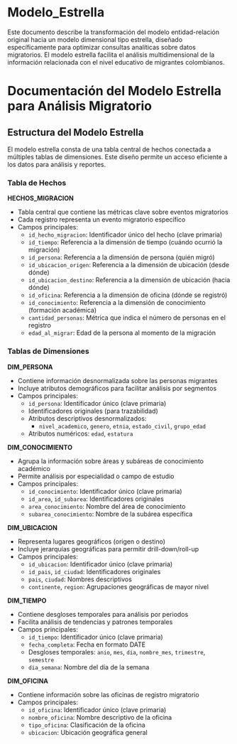 # Modelo_Estrella
Este documento describe la transformación del modelo entidad-relación original hacia un modelo dimensional tipo estrella, diseñado específicamente para optimizar consultas analíticas sobre datos migratorios. El modelo estrella facilita el análisis multidimensional de la información relacionada con el nivel educativo de migrantes colombianos.
# Documentación del Modelo Estrella para Análisis Migratorio

## Estructura del Modelo Estrella

El modelo estrella consta de una tabla central de hechos conectada a múltiples tablas de dimensiones. Este diseño permite un acceso eficiente a los datos para análisis y reportes.

### Tabla de Hechos

**HECHOS_MIGRACION**
- Tabla central que contiene las métricas clave sobre eventos migratorios
- Cada registro representa un evento migratorio específico
- Campos principales:
  - `id_hecho_migracion`: Identificador único del hecho (clave primaria)
  - `id_tiempo`: Referencia a la dimensión de tiempo (cuándo ocurrió la migración)
  - `id_persona`: Referencia a la dimensión de persona (quién migró)
  - `id_ubicacion_origen`: Referencia a la dimensión de ubicación (desde dónde)
  - `id_ubicacion_destino`: Referencia a la dimensión de ubicación (hacia dónde)
  - `id_oficina`: Referencia a la dimensión de oficina (dónde se registró)
  - `id_conocimiento`: Referencia a la dimensión de conocimiento (formación académica)
  - `cantidad_personas`: Métrica que indica el número de personas en el registro
  - `edad_al_migrar`: Edad de la persona al momento de la migración

### Tablas de Dimensiones

**DIM_PERSONA**
- Contiene información desnormalizada sobre las personas migrantes
- Incluye atributos demográficos para facilitar análisis por segmentos
- Campos principales:
  - `id_persona`: Identificador único (clave primaria)
  - Identificadores originales (para trazabilidad)
  - Atributos descriptivos desnormalizados:
    - `nivel_academico`, `genero`, `etnia`, `estado_civil`, `grupo_edad`
  - Atributos numéricos: `edad`, `estatura`

**DIM_CONOCIMIENTO**
- Agrupa la información sobre áreas y subáreas de conocimiento académico
- Permite análisis por especialidad o campo de estudio
- Campos principales:
  - `id_conocimiento`: Identificador único (clave primaria)
  - `id_area`, `id_subarea`: Identificadores originales
  - `area_conocimiento`: Nombre del área de conocimiento
  - `subarea_conocimiento`: Nombre de la subárea específica

**DIM_UBICACION**
- Representa lugares geográficos (origen o destino)
- Incluye jerarquías geográficas para permitir drill-down/roll-up
- Campos principales:
  - `id_ubicacion`: Identificador único (clave primaria)
  - `id_pais`, `id_ciudad`: Identificadores originales
  - `pais`, `ciudad`: Nombres descriptivos
  - `continente`, `region`: Agrupaciones geográficas de mayor nivel

**DIM_TIEMPO**
- Contiene desgloses temporales para análisis por periodos
- Facilita análisis de tendencias y patrones temporales
- Campos principales:
  - `id_tiempo`: Identificador único (clave primaria)
  - `fecha_completa`: Fecha en formato DATE
  - Desgloses temporales: `anio`, `mes`, `dia`, `nombre_mes`, `trimestre`, `semestre`
  - `dia_semana`: Nombre del día de la semana

**DIM_OFICINA**
- Contiene información sobre las oficinas de registro migratorio
- Campos principales:
  - `id_oficina`: Identificador único (clave primaria)
  - `nombre_oficina`: Nombre descriptivo de la oficina
  - `tipo_oficina`: Clasificación de la oficina
  - `ubicacion`: Ubicación geográfica general

